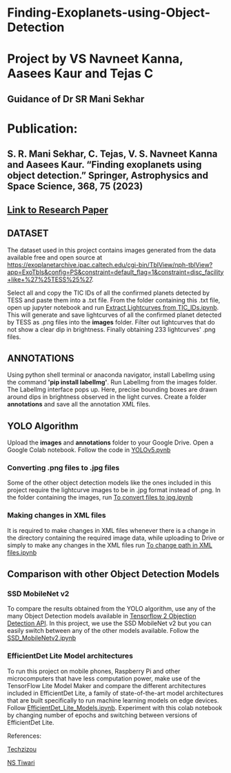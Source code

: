 # Finding-Exoplanets-using-Object-Detection
# Project by VS Navneet Kanna, Aasees Kaur and Tejas C
## Guidance of Dr SR Mani Sekhar

# Publication:
## S. R. Mani Sekhar, C. Tejas, V. S. Navneet Kanna and Aasees Kaur. “Finding exoplanets using object detection.” Springer, Astrophysics and Space Science, 368, 75 (2023)
## [Link to Research Paper](https://link.springer.com/article/10.1007/s10509-023-04232-z)


## DATASET 
The dataset used in this project contains images generated from the data available free and open source at https://exoplanetarchive.ipac.caltech.edu/cgi-bin/TblView/nph-tblView?app=ExoTbls&config=PS&constraint=default_flag=1&constraint=disc_facility+like+%27%25TESS%25%27. 

Select all and copy the TIC IDs of all the confirmed planets detected by TESS and paste them into a .txt file. From the folder containing this .txt file, open up jupyter notebook and run [Extract Lightcurves from TIC_IDs.ipynb](https://github.com/TejasC6/Finding-Exoplanets-using-Object-Detection/blob/main/Extract%20Lightcurves%20from%20TIC_IDs.ipynb). This will generate and save lightcurves of all the confirmed planet detected by TESS as .png files into the **images** folder. Filter out lightcurves that do not show a clear dip in brightness. Finally obtaining 233 lightcurves' .png files. 

## ANNOTATIONS 
Using python shell terminal or anaconda navigator, install LabelImg using the command **'pip install labelImg'**. Run LabelImg from the images folder. The LabelImg interface pops up. Here, precise bounding boxes are drawn around dips in brightness observed in the light curves. Create a folder **annotations** and save all the annotation XML files. 

## YOLO Algorithm
Upload the **images** and **annotations** folder to your Google Drive. Open a Google Colab notebook. Follow the code in [YOLOv5.pynb](https://github.com/TejasC6/Finding-Exoplanets-using-Object-Detection/blob/main/YOLOv5.ipynb)


### Converting .png files to .jpg files
Some of the other object detection models like the ones included in this project require the lightcurve images to be in .jpg format instead of .png. In the folder containing the images, run [To convert files to jpg.ipynb](https://github.com/TejasC6/Finding-Exoplanets-using-Object-Detection/blob/main/To%20convert%20files%20to%20jpg.ipynb)
### Making changes in XML files 
It is required to make changes in XML files whenever there is a change in the directory containing the required image data, while uploading to Drive or simply to make any changes in the XML files run [To change path in XML files.ipynb](https://github.com/TejasC6/Finding-Exoplanets-using-Object-Detection/blob/main/To%20change%20path%20in%20XML%20files.ipynb)

## Comparison with other Object Detection Models
### SSD MobileNet v2
To compare the results obtained from the YOLO algorithm, use any of the many Object Detection models available in [Tensorflow 2 Objection Detection API](https://github.com/tensorflow/models/tree/master/research/object_detection/models). In this project, we use the SSD MobileNet v2 but you can easily switch between any of the other models available. Follow the [SSD_MobileNetv2.ipynb](https://github.com/TejasC6/Finding-Exoplanets-using-Object-Detection/blob/main/SSD_MobileNetv2.ipynb)
### EfficientDet Lite Model architectures
To run this project on mobile phones, Raspberry Pi and other microcomputers that have less computation power, make use of the TensorFlow Lite Model Maker and compare the different architectures included in EfficientDet Lite, a family of state-of-the-art model architectures that are built specifically to run machine learning models on edge devices. Follow [EfficientDet_Lite_Models.ipynb](https://github.com/TejasC6/Finding-Exoplanets-using-Object-Detection/blob/main/EfficientDet_Lite_Models.ipynb). Experiment with this colab notebook by changing number of epochs and switching between versions of EfficientDet Lite. 

 References: 
 
 [Techzizou](https://techzizou.com/training-an-ssd-model-for-a-custom-object-using-tensorflow-2-x/)
 
 [NS Tiwari](https://techzizou.com/training-an-ssd-model-for-a-custom-object-using-tensorflow-2-x/)
